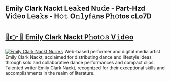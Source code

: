 ## Emily Clark Nackt L𝚎a𝚔ed N𝚞𝚍e - Part-Hzd Vi𝚍𝚎o L𝚎a𝚔s - H𝚘𝚝 O𝚗𝚕yf𝚊ns P𝚑𝚘tos cLo7D

# <h2><a href="http://kfeizo.oniu.top/?m=Emily+Clark+Nackt">🔗👉 🔴 Emily Clark Nackt P𝚑ot𝚘𝚜 V𝚒d𝚎o</a></h2>

[![Emily Clark Nackt Nu𝚍e𝚜](https://i.imgur.com/0qMVB7G.gif)](http://kfeizo.oniu.top/?m=Emily+Clark+Nackt)
Web-based performer and digital media artist Emily Clark Nackt, acclaimed for distributing dance and lifestyle ideas through solo and collaborative dance performances and compact clips. Talented writer Emily Clark Nackt, recognized for their exceptional skills and accomplishments in the realm of literature.  
